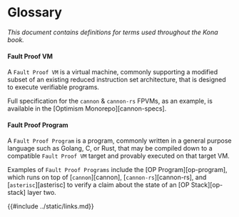 # Glossary

*This document contains definitions for terms used throughout the Kona book.*

#### Fault Proof VM
A `Fault Proof VM` is a virtual machine, commonly supporting a modified subset of an existing reduced instruction set architecture,
that is designed to execute verifiable programs.

Full specification for the `cannon` & `cannon-rs` FPVMs, as an example, is available in the [Optimism Monorepo][cannon-specs].

#### Fault Proof Program
A `Fault Proof Program` is a program, commonly written in a general purpose language such as Golang, C, or Rust, that may be compiled down
to a compatible `Fault Proof VM` target and provably executed on that target VM.

Examples of `Fault Proof Programs` include the [OP Program][op-program], which runs on top of [`cannon`][cannon], [`cannon-rs`][cannon-rs], and
[`asterisc`][asterisc] to verify a claim about the state of an [OP Stack][op-stack] layer two.

{{#include ../static/links.md}}
